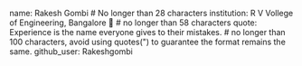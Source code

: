 name: Rakesh Gombi # No longer than 28 characters
institution: R V Vollege of Engineering, Bangalore 🚩 # no longer than 58 characters
quote: Experience is the name everyone gives to their mistakes. # no longer than 100 characters, avoid using quotes(") to guarantee the format remains the same.
github_user: Rakeshgombi
